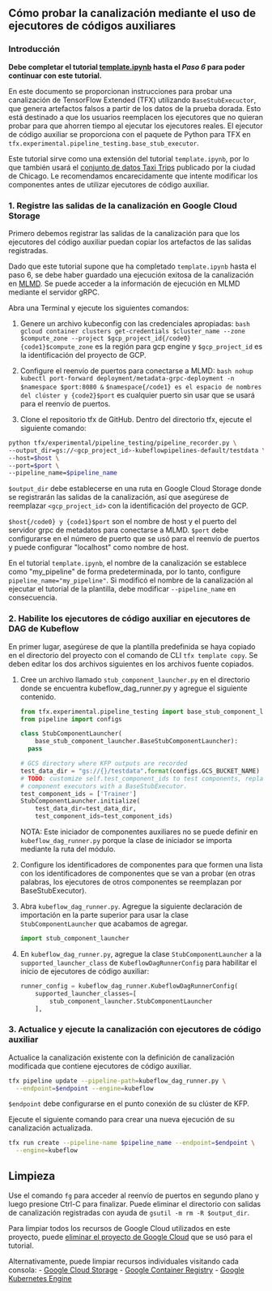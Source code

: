 ## Cómo probar la canalización mediante el uso de ejecutores de códigos auxiliares

### Introducción

**Debe completar el tutorial [template.ipynb](https://github.com/tensorflow/tfx/blob/master/docs/tutorials/tfx/template.ipynb) hasta el *Paso 6* para poder continuar con este tutorial.**

En este documento se proporcionan instrucciones para probar una canalización de TensorFlow Extended (TFX) utilizando `BaseStubExecuctor`, que genera artefactos falsos a partir de los datos de la prueba dorada. Esto está destinado a que los usuarios reemplacen los ejecutores que no quieran probar para que ahorren tiempo al ejecutar los ejecutores reales. El ejecutor de código auxiliar se proporciona con el paquete de Python para TFX en `tfx.experimental.pipeline_testing.base_stub_executor`.

Este tutorial sirve como una extensión del tutorial `template.ipynb`, por lo que también usará el [conjunto de datos Taxi Trips](https://data.cityofchicago.org/Transportation/Taxi-Trips/wrvz-psew) publicado por la ciudad de Chicago. Le recomendamos encarecidamente que intente modificar los componentes antes de utilizar ejecutores de código auxiliar.

### 1. Registre las salidas de la canalización en Google Cloud Storage

Primero debemos registrar las salidas de la canalización para que los ejecutores del código auxiliar puedan copiar los artefactos de las salidas registradas.

Dado que este tutorial supone que ha completado `template.ipynb` hasta el paso 6, se debe haber guardado una ejecución exitosa de la canalización en [MLMD](https://www.tensorflow.org/tfx/guide/mlmd). Se puede acceder a la información de ejecución en MLMD mediante el servidor gRPC.

Abra una Terminal y ejecute los siguientes comandos:

1. Genere un archivo kubeconfig con las credenciales apropiadas: `bash gcloud container clusters get-credentials $cluster_name --zone $compute_zone --project $gcp_project_id{/code0} {code1}$compute_zone` es la región para gcp engine y `$gcp_project_id` es la identificación del proyecto de GCP.

2. Configure el reenvío de puertos para conectarse a MLMD: `bash nohup kubectl port-forward deployment/metadata-grpc-deployment -n $namespace $port:8080 &` `$namespace{/code1} es el espacio de nombres del clúster y {code2}$port` es cualquier puerto sin usar que se usará para el reenvío de puertos.

3. Clone el repositorio tfx de GitHub. Dentro del directorio tfx, ejecute el siguiente comando:

```bash
python tfx/experimental/pipeline_testing/pipeline_recorder.py \
--output_dir=gs://<gcp_project_id>-kubeflowpipelines-default/testdata \
--host=$host \
--port=$port \
--pipeline_name=$pipeline_name
```

`$output_dir` debe establecerse en una ruta en Google Cloud Storage donde se registrarán las salidas de la canalización, así que asegúrese de reemplazar `<gcp_project_id>` con la identificación del proyecto de GCP.

`$host{/code0} y {code1}$port` son el nombre de host y el puerto del servidor grpc de metadatos para conectarse a MLMD. `$port` debe configurarse en el número de puerto que se usó para el reenvío de puertos y puede configurar "localhost" como nombre de host.

En el tutorial `template.ipynb`, el nombre de la canalización se establece como "my_pipeline" de forma predeterminada, por lo tanto, configure `pipeline_name="my_pipeline"`. Si modificó el nombre de la canalización al ejecutar el tutorial de la plantilla, debe modificar `--pipeline_name` en consecuencia.

### 2. Habilite los ejecutores de código auxiliar en ejecutores de DAG de Kubeflow

En primer lugar, asegúrese de que la plantilla predefinida se haya copiado en el directorio del proyecto con el comando de CLI `tfx template copy`. Se deben editar los dos archivos siguientes en los archivos fuente copiados.

1. Cree un archivo llamado `stub_component_launcher.py` en el directorio donde se encuentra kubeflow_dag_runner.py y agregue el siguiente contenido.

    ```python
    from tfx.experimental.pipeline_testing import base_stub_component_launcher
    from pipeline import configs

    class StubComponentLauncher(
        base_stub_component_launcher.BaseStubComponentLauncher):
      pass

    # GCS directory where KFP outputs are recorded
    test_data_dir = "gs://{}/testdata".format(configs.GCS_BUCKET_NAME)
    # TODO: customize self.test_component_ids to test components, replacing other
    # component executors with a BaseStubExecutor.
    test_component_ids = ['Trainer']
    StubComponentLauncher.initialize(
        test_data_dir=test_data_dir,
        test_component_ids=test_component_ids)
    ```

    NOTA: Este iniciador de componentes auxiliares no se puede definir en `kubeflow_dag_runner.py` porque la clase de iniciador se importa mediante la ruta del módulo.

2. Configure los identificadores de componentes para que formen una lista con los identificadores de componentes que se van a probar (en otras palabras, los ejecutores de otros componentes se reemplazan por BaseStubExecutor).

3. Abra `kubeflow_dag_runner.py`. Agregue la siguiente declaración de importación en la parte superior para usar la clase `StubComponentLauncher` que acabamos de agregar.

    ```python
    import stub_component_launcher
    ```

4. En `kubeflow_dag_runner.py`, agregue la clase `StubComponentLauncher` a la `supported_launcher_class` de `KubeflowDagRunnerConfig` para habilitar el inicio de ejecutores de código auxiliar:

    ```python
    runner_config = kubeflow_dag_runner.KubeflowDagRunnerConfig(
        supported_launcher_classes=[
            stub_component_launcher.StubComponentLauncher
        ],
    ```

### 3. Actualice y ejecute la canalización con ejecutores de código auxiliar

Actualice la canalización existente con la definición de canalización modificada que contiene ejecutores de código auxiliar.

```bash
tfx pipeline update --pipeline-path=kubeflow_dag_runner.py \
  --endpoint=$endpoint --engine=kubeflow
```

`$endpoint` debe configurarse en el punto conexión de su clúster de KFP.

Ejecute el siguiente comando para crear una nueva ejecución de su canalización actualizada.

```bash
tfx run create --pipeline-name $pipeline_name --endpoint=$endpoint \
  --engine=kubeflow
```

## Limpieza

Use el comando `fg` para acceder al reenvío de puertos en segundo plano y luego presione Ctrl-C para finalizar. Puede eliminar el directorio con salidas de canalización registradas con ayuda de `gsutil -m rm -R $output_dir`.

Para limpiar todos los recursos de Google Cloud utilizados en este proyecto, puede [eliminar el proyecto de Google Cloud](https://cloud.google.com/resource-manager/docs/creating-managing-projects#shutting_down_projects) que se usó para el tutorial.

Alternativamente, puede limpiar recursos individuales visitando cada consola: - [Google Cloud Storage](https://console.cloud.google.com/storage) - [Google Container Registry](https://console.cloud.google.com/gcr) - [Google Kubernetes Engine](https://console.cloud.google.com/kubernetes)
